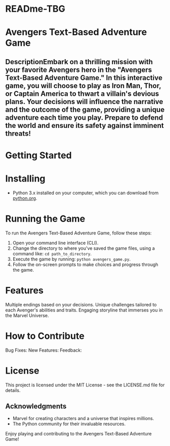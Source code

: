 # READme-TBG

# Avengers Text-Based Adventure Game

## DescriptionEmbark on a thrilling mission with your favorite Avengers hero in the "Avengers Text-Based Adventure Game." In this interactive game, you will choose to play as Iron Man, Thor, or Captain America  to thwart a villain's devious plans. Your decisions will influence the narrative and the outcome of the game, providing a unique adventure each time you play. Prepare to defend the world and ensure its safety against imminent threats!

# Getting Started

# Installing 
- Python 3.x installed on your computer, which you can download from [python.org](https://www.python.org/downloads/).

# Running the Game

To run the Avengers Text-Based Adventure Game, follow these steps:
1. Open your command line interface (CLI).
2. Change the directory to where you've saved the game files, using a command like: `cd path_to_directory`.
3. Execute the game by running: `python avengers_game.py`.
4. Follow the on-screen prompts to make choices and progress through the game.

# Features
  Multiple endings based on your decisions.
  Unique challenges tailored to each Avenger's abilities and traits.
  Engaging storyline that immerses you in the Marvel Universe.

# How to Contribute

  Bug Fixes: 
  New Features:
  Feedback: 


# License
This project is licensed under the MIT License - see the LICENSE.md file for details.

## Acknowledgments
- Marvel for creating characters and a universe that inspires millions.
- The Python community for their invaluable resources.

Enjoy playing and contributing to the Avengers Text-Based Adventure Game!
